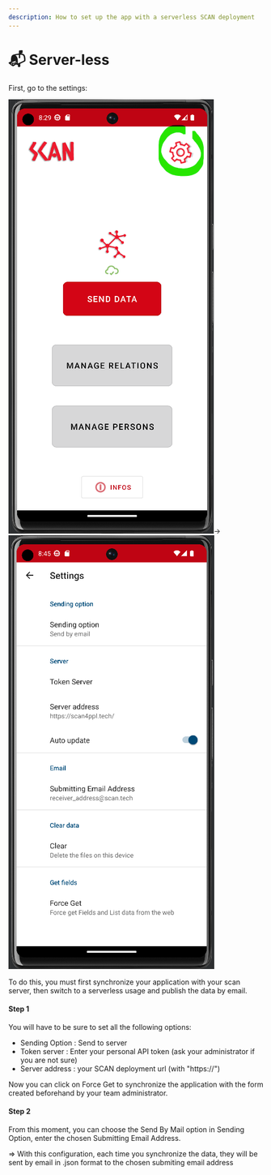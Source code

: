 ```yaml
---
description: How to set up the app with a serverless SCAN deployment
---
```


# 📬 Server-less

First, go to the settings:

![](<../.gitbook/assets/image (3).png>)->![](../.gitbook/assets/image.png)

To do this, you must first synchronize your application with your scan server, then switch to a serverless usage and publish the data by email.

#### Step 1

You will have to be sure to set all the following options:

* Sending Option : Send to server
* Token server : Enter your personal API token (ask your administrator if you are not sure)
* Server address : your SCAN deployment url (with "https://")

Now you can click on Force Get to synchronize the application with the form created beforehand by your team administrator.

#### Step 2

From this moment, you can choose the Send By Mail option in Sending Option, enter the chosen Submitting Email Address.

\=> With this configuration, each time you synchronize the data, they will be sent by email in .json format to the chosen submiting email address
